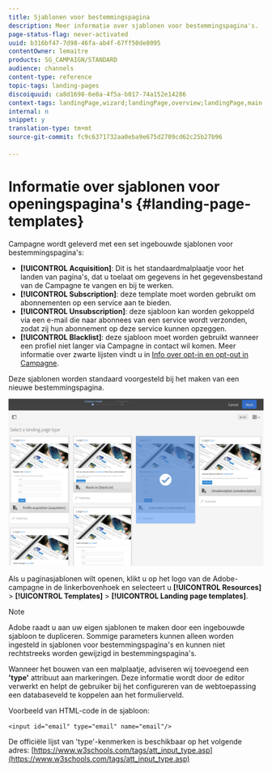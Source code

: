 ```yaml
---
title: Sjablonen voor bestemmingspagina
description: Meer informatie over sjablonen voor bestemmingspagina's.
page-status-flag: never-activated
uuid: b316bf47-7d98-46fa-ab4f-67ff50de8095
contentOwner: lemaitre
products: SG_CAMPAIGN/STANDARD
audience: channels
content-type: reference
topic-tags: landing-pages
discoiquuid: ca8d1698-6e8a-4f5a-b017-74a152e14286
context-tags: landingPage,wizard;landingPage,overview;landingPage,main
internal: n
snippet: y
translation-type: tm+mt
source-git-commit: fc9c6371732aa0eba9e675d2709cd62c25b27b96

---
```



# Informatie over sjablonen voor openingspagina&#39;s {#landing-page-templates}

Campagne wordt geleverd met een set ingebouwde sjablonen voor bestemmingspagina&#39;s:

* **[!UICONTROL Acquisition]**: Dit is het standaardmalplaatje voor het landen van pagina&#39;s, dat u toelaat om gegevens in het gegevensbestand van de Campagne te vangen en bij te werken.
* **[!UICONTROL Subscription]**: deze template moet worden gebruikt om abonnementen op een service aan te bieden.
* **[!UICONTROL Unsubscription]**: deze sjabloon kan worden gekoppeld via een e-mail die naar abonnees van een service wordt verzonden, zodat zij hun abonnement op deze service kunnen opzeggen.
* **[!UICONTROL Blacklist]**: deze sjabloon moet worden gebruikt wanneer een profiel niet langer via Campagne in contact wil komen. Meer informatie over zwarte lijsten vindt u in [Info over opt-in en opt-out in Campagne](../../audiences/using/about-opt-in-and-opt-out-in-campaign.md).

Deze sjablonen worden standaard voorgesteld bij het maken van een nieuwe bestemmingspagina.

![](assets/lp_creation_1.png)

Als u paginasjablonen wilt openen, klikt u op het logo van de Adobe-campagne in de linkerbovenhoek en selecteert u **[!UICONTROL Resources]** > **[!UICONTROL Templates]** > **[!UICONTROL Landing page templates]**.

>[!NOTE]
>
>Adobe raadt u aan uw eigen sjablonen te maken door een ingebouwde sjabloon te dupliceren. Sommige parameters kunnen alleen worden ingesteld in sjablonen voor bestemmingspagina&#39;s en kunnen niet rechtstreeks worden gewijzigd in bestemmingspagina&#39;s.

Wanneer het bouwen van een malplaatje, adviseren wij toevoegend een **&#39;type&#39;** attribuut aan markeringen. Deze informatie wordt door de editor verwerkt en helpt de gebruiker bij het configureren van de webtoepassing een databaseveld te koppelen aan het formulierveld.

Voorbeeld van HTML-code in de sjabloon:

```
<input id="email" type="email" name="email"/>
```

De officiële lijst van &#39;type&#39;-kenmerken is beschikbaar op het volgende adres: [https://www.w3schools.com/tags/att_input_type.asp](https://www.w3schools.com/tags/att_input_type.asp)